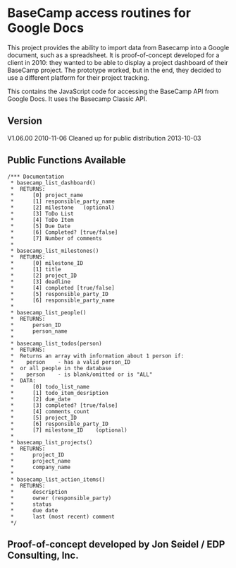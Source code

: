 BaseCamp access routines for Google Docs
========================================

This project provides the ability to import data from Basecamp into a Google document, such as a spreadsheet. 
It is proof-of-concept developed for a client in 2010: they wanted to be able to display a project dashboard of their BaseCamp project. 
The prototype worked, but in the end, they decided to use a different platform for their project tracking.

This contains the JavaScript code for accessing the BaseCamp API from Google Docs. It uses the Basecamp Classic API.

## Version
V1.06.00 2010-11-06
Cleaned up for public distribution 2013-10-03

## Public Functions Available

```
/*** Documentation
 * basecamp_list_dashboard()
 *  RETURNS:
 *  	[0] project_name
 *  	[1] responsible_party_name
 *  	[2] milestone   (optional)
 *  	[3] ToDo List
 *  	[4] ToDo Item
 *  	[5] Due Date
 *  	[6] Completed? [true/false]
 *  	[7] Number of comments
 *
 * basecamp_list_milestones()
 *  RETURNS:
 *  	[0] milestone_ID
 *  	[1] title
 *  	[2] project_ID
 *  	[3] deadline
 *  	[4] completed [true/false]
 *  	[5] responsible_party_ID
 *  	[6] responsible_party_name
 *
 * basecamp_list_people()
 *  RETURNS:
 *      person_ID
 *      person_name
 *
 * basecamp_list_todos(person)
 *  RETURNS:
 *  Returns an array with information about 1 person if:
 *    person    - has a valid person_ID
 *  or all people in the database
 *    person    - is blank/omitted or is "ALL"
 *  DATA:
 *  	[0] todo_list_name
 *  	[1] todo_item_desription
 *  	[2] due_date
 *  	[3] completed? [true/false]
 *  	[4] comments_count
 *  	[5] project_ID
 *  	[6] responsible_party_ID
 *  	[7] milestone_ID    (optional)
 *
 * basecamp_list_projects()
 *  RETURNS:
 *      project_ID
 *      project_name
 *      company_name
 *
 * basecamp_list_action_items()
 *  RETURNS:
 *      description
 *      owner (responsible_party)
 *      status
 *      due date
 *      last (most recent) comment
 */
```

## Proof-of-concept developed by Jon Seidel / EDP Consulting, Inc.

